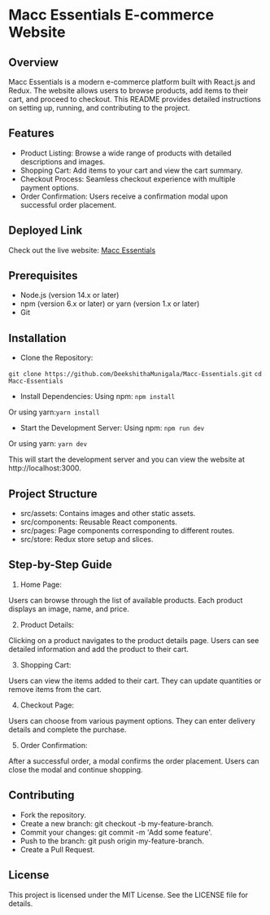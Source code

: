 # Macc Essentials E-commerce Website

## Overview
Macc Essentials is a modern e-commerce platform built with React.js and Redux. The website allows users to browse products, add items to their cart, and proceed to checkout. This README provides detailed instructions on setting up, running, and contributing to the project.

## Features
- Product Listing: Browse a wide range of products with detailed descriptions and images.
- Shopping Cart: Add items to your cart and view the cart summary.
- Checkout Process: Seamless checkout experience with multiple payment options.
- Order Confirmation: Users receive a confirmation modal upon successful order placement.

## Deployed Link
Check out the live website: [Macc Essentials](https://macc-essentialsproject.netlify.app/)

## Prerequisites
- Node.js (version 14.x or later)
- npm (version 6.x or later) or yarn (version 1.x or later)
- Git

## Installation
- Clone the Repository:

```git clone https://github.com/DeekshithaMunigala/Macc-Essentials.git```
```cd Macc-Essentials```

- Install Dependencies:
Using npm: ```npm install```

Or using yarn:```yarn install```

- Start the Development Server:
Using npm: ```npm run dev```

Or using yarn: ```yarn dev```

This will start the development server and you can view the website at http://localhost:3000.

## Project Structure

- src/assets: Contains images and other static assets.
- src/components: Reusable React components.
- src/pages: Page components corresponding to different routes.
- src/store: Redux store setup and slices.

## Step-by-Step Guide
1. Home Page:

  Users can browse through the list of available products.
  Each product displays an image, name, and price.

2. Product Details:

  Clicking on a product navigates to the product details page.
  Users can see detailed information and add the product to their cart.

3. Shopping Cart:

  Users can view the items added to their cart.
  They can update quantities or remove items from the cart.

4. Checkout Page:

  Users can choose from various payment options.
  They can enter delivery details and complete the purchase.

5. Order Confirmation:

  After a successful order, a modal confirms the order placement.
  Users can close the modal and continue shopping.

## Contributing

- Fork the repository.
- Create a new branch: git checkout -b my-feature-branch.
- Commit your changes: git commit -m 'Add some feature'.
- Push to the branch: git push origin my-feature-branch.
- Create a Pull Request.

## License
This project is licensed under the MIT License. See the LICENSE file for details.
